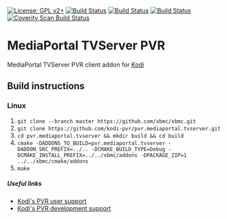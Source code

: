 [![License: GPL v2+](https://img.shields.io/badge/License-GPL%20v2+-blue.svg)](LICENSE.md)
[![Build Status](https://travis-ci.org/kodi-pvr/pvr.mediaportal.tvserver.svg?branch=Matrix)](https://travis-ci.org/kodi-pvr/pvr.mediaportal.tvserver/branches)
[![Build Status](https://dev.azure.com/teamkodi/kodi-pvr/_apis/build/status/kodi-pvr.pvr.mediaportal.tvserver?branchName=Matrix)](https://dev.azure.com/teamkodi/kodi-pvr/_build/latest?definitionId=63&branchName=Matrix)
[![Build Status](https://jenkins.kodi.tv/view/Addons/job/kodi-pvr/job/pvr.mediaportal.tvserver/job/Matrix/badge/icon)](https://jenkins.kodi.tv/blue/organizations/jenkins/kodi-pvr%2Fpvr.mediaportal.tvserver/branches/)
[![Coverity Scan Build Status](https://scan.coverity.com/projects/5120/badge.svg)](https://scan.coverity.com/projects/5120)

# MediaPortal TVServer PVR
MediaPortal TVServer PVR client addon for [Kodi](https://kodi.tv)

## Build instructions

### Linux

1. `git clone --branch master https://github.com/xbmc/xbmc.git`
2. `git clone https://github.com/kodi-pvr/pvr.mediaportal.tvserver.git`
3. `cd pvr.mediaportal.tvserver && mkdir build && cd build`
4. `cmake -DADDONS_TO_BUILD=pvr.mediaportal.tvserver -DADDON_SRC_PREFIX=../.. -DCMAKE_BUILD_TYPE=Debug -DCMAKE_INSTALL_PREFIX=../../xbmc/addons -DPACKAGE_ZIP=1 ../../xbmc/cmake/addons`
5. `make`

##### Useful links

* [Kodi's PVR user support](https://forum.kodi.tv/forumdisplay.php?fid=171)
* [Kodi's PVR development support](https://forum.kodi.tv/forumdisplay.php?fid=136)
